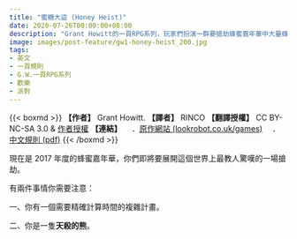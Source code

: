 ```yaml
---
title: "蜜糖大盜 (Honey Heist)"
date: 2020-07-26T00:00:00+08:00
description: "Grant Howitt的一頁RPG系列，玩家們扮演一群要搶劫蜂蜜嘉年華中大量蜂蜜的熊熊們！準備好大鬧一番吧！"
image: images/post-feature/gw1-honey-heist_200.jpg
tags: 
- 英文
- 一頁規則
- G.W.一頁RPG系列
- 歡樂
- 派對
---
```

{{< boxmd >}}
**【作者】** Grant Howitt.
**【譯者】** RINCO
**【翻譯授權】** CC BY-NC-SA 3.0 & [作者授權](https://i.imgur.com/IIwihdK.png)
**【連結】**
　．[原作網站 (lookrobot.co.uk/games)](http://lookrobot.co.uk/games)
　．[中文規則 (pdf)](https://drive.google.com/file/d/13TK-4fYDyCk0ABJB0Gj6YeMSS07N-VLT/view?usp=sharing)
{{< /boxmd >}}

現在是 2017 年度的蜂蜜嘉年華，你們即將要展開這個世界上最教人驚嘆的一場搶劫。

有兩件事情你需要注意：

一、你有一個需要精確計算時間的複雜計畫。

二、你是一隻**天殺的熊**。